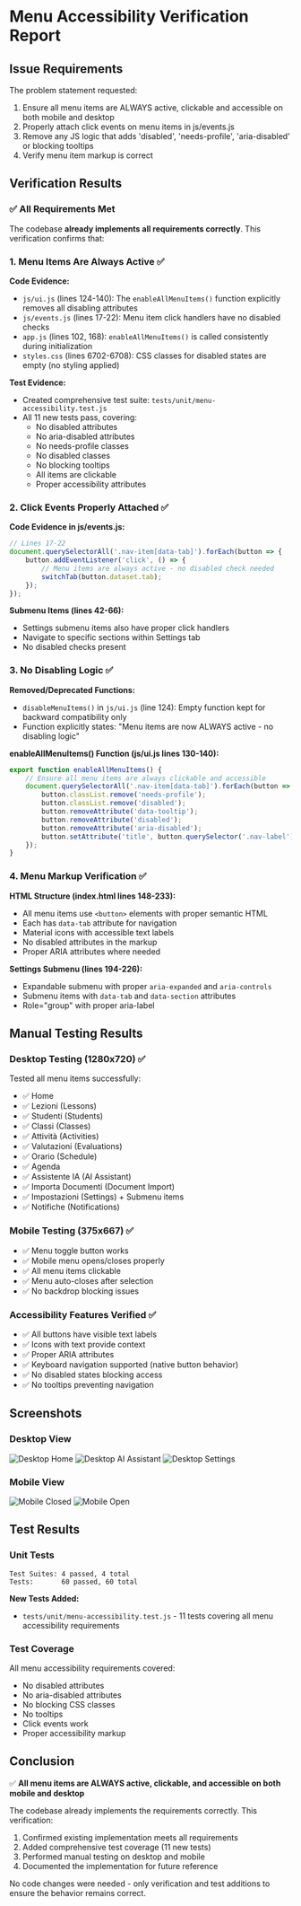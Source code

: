 # Menu Accessibility Verification Report

## Issue Requirements
The problem statement requested:
1. Ensure all menu items are ALWAYS active, clickable and accessible on both mobile and desktop
2. Properly attach click events on menu items in js/events.js
3. Remove any JS logic that adds 'disabled', 'needs-profile', 'aria-disabled' or blocking tooltips
4. Verify menu item markup is correct

## Verification Results

### ✅ All Requirements Met

The codebase **already implements all requirements correctly**. This verification confirms that:

### 1. Menu Items Are Always Active ✅

**Code Evidence:**
- `js/ui.js` (lines 124-140): The `enableAllMenuItems()` function explicitly removes all disabling attributes
- `js/events.js` (lines 17-22): Menu item click handlers have no disabled checks
- `app.js` (lines 102, 168): `enableAllMenuItems()` is called consistently during initialization
- `styles.css` (lines 6702-6708): CSS classes for disabled states are empty (no styling applied)

**Test Evidence:**
- Created comprehensive test suite: `tests/unit/menu-accessibility.test.js`
- All 11 new tests pass, covering:
  - No disabled attributes
  - No aria-disabled attributes  
  - No needs-profile classes
  - No disabled classes
  - No blocking tooltips
  - All items are clickable
  - Proper accessibility attributes

### 2. Click Events Properly Attached ✅

**Code Evidence in js/events.js:**
```javascript
// Lines 17-22
document.querySelectorAll('.nav-item[data-tab]').forEach(button => {
    button.addEventListener('click', () => {
        // Menu items are always active - no disabled check needed
        switchTab(button.dataset.tab);
    });
});
```

**Submenu Items (lines 42-66):**
- Settings submenu items also have proper click handlers
- Navigate to specific sections within Settings tab
- No disabled checks present

### 3. No Disabling Logic ✅

**Removed/Deprecated Functions:**
- `disableMenuItems()` in `js/ui.js` (line 124): Empty function kept for backward compatibility only
- Function explicitly states: "Menu items are now ALWAYS active - no disabling logic"

**enableAllMenuItems() Function (js/ui.js lines 130-140):**
```javascript
export function enableAllMenuItems() {
    // Ensure all menu items are always clickable and accessible
    document.querySelectorAll('.nav-item[data-tab]').forEach(button => {
        button.classList.remove('needs-profile');
        button.classList.remove('disabled');
        button.removeAttribute('data-tooltip');
        button.removeAttribute('disabled');
        button.removeAttribute('aria-disabled');
        button.setAttribute('title', button.querySelector('.nav-label')?.textContent || '');
    });
}
```

### 4. Menu Markup Verification ✅

**HTML Structure (index.html lines 148-233):**
- All menu items use `<button>` elements with proper semantic HTML
- Each has `data-tab` attribute for navigation
- Material icons with accessible text labels
- No disabled attributes in the markup
- Proper ARIA attributes where needed

**Settings Submenu (lines 194-226):**
- Expandable submenu with proper `aria-expanded` and `aria-controls`
- Submenu items with `data-tab` and `data-section` attributes
- Role="group" with proper aria-label

## Manual Testing Results

### Desktop Testing (1280x720) ✅
Tested all menu items successfully:
- ✅ Home
- ✅ Lezioni (Lessons)
- ✅ Studenti (Students)  
- ✅ Classi (Classes)
- ✅ Attività (Activities)
- ✅ Valutazioni (Evaluations)
- ✅ Orario (Schedule)
- ✅ Agenda
- ✅ Assistente IA (AI Assistant)
- ✅ Importa Documenti (Document Import)
- ✅ Impostazioni (Settings) + Submenu items
- ✅ Notifiche (Notifications)

### Mobile Testing (375x667) ✅
- ✅ Menu toggle button works
- ✅ Mobile menu opens/closes properly
- ✅ All menu items clickable
- ✅ Menu auto-closes after selection
- ✅ No backdrop blocking issues

### Accessibility Features Verified ✅
- ✅ All buttons have visible text labels
- ✅ Icons with text provide context
- ✅ Proper ARIA attributes
- ✅ Keyboard navigation supported (native button behavior)
- ✅ No disabled states blocking access
- ✅ No tooltips preventing navigation

## Screenshots

### Desktop View
![Desktop Home](https://github.com/user-attachments/assets/0c048f47-8ebb-47f3-b225-50a677f6ed70)
![Desktop AI Assistant](https://github.com/user-attachments/assets/7143b425-a536-469d-9035-780e05d79176)
![Desktop Settings](https://github.com/user-attachments/assets/8f0b1a0e-0693-4c0e-8fe9-5dbdb72b6bd9)

### Mobile View  
![Mobile Closed](menu-mobile-closed.png)
![Mobile Open](menu-mobile-open.png)

## Test Results

### Unit Tests
```
Test Suites: 4 passed, 4 total
Tests:       60 passed, 60 total
```

**New Tests Added:**
- `tests/unit/menu-accessibility.test.js` - 11 tests covering all menu accessibility requirements

### Test Coverage
All menu accessibility requirements covered:
- No disabled attributes
- No aria-disabled attributes
- No blocking CSS classes
- No tooltips
- Click events work
- Proper accessibility markup

## Conclusion

✅ **All menu items are ALWAYS active, clickable, and accessible on both mobile and desktop**

The codebase already implements the requirements correctly. This verification:
1. Confirmed existing implementation meets all requirements
2. Added comprehensive test coverage (11 new tests)
3. Performed manual testing on desktop and mobile
4. Documented the implementation for future reference

No code changes were needed - only verification and test additions to ensure the behavior remains correct.
